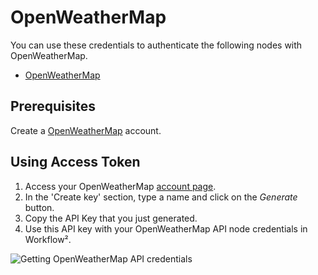 # OpenWeatherMap

You can use these credentials to authenticate the following nodes with OpenWeatherMap.
- [OpenWeatherMap](/workflow/integrations/nodes/workflow-nodes-base.openWeatherMap/)

## Prerequisites

Create a [OpenWeatherMap](https://openweathermap.org/) account.

## Using Access Token

1. Access your OpenWeatherMap [account page](https://home.openweathermap.org/api_keys).
2. In the 'Create key' section, type a name and click on the *Generate* button.
3. Copy the API Key that you just generated.
4. Use this API key with your OpenWeatherMap API node credentials in Workflow².

![Getting OpenWeatherMap API credentials](/_images/integrations/credentials/openweathermap/using-access-token.gif)

